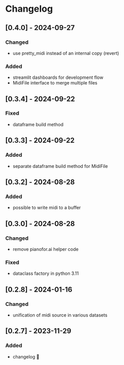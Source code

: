 # Changelog

## [0.4.0] - 2024-09-27
### Changed
- use pretty_midi instead of an internal copy (revert)

### Added
- streamlit dashboards for development flow
- MidiFile interface to merge multiple files

## [0.3.4] - 2024-09-22
### Fixed
- dataframe build method

## [0.3.3] - 2024-09-22
### Added
- separate dataframe build method for MidiFile

## [0.3.2] - 2024-08-28
### Added
- possible to write midi to a buffer

## [0.3.0] - 2024-08-28
### Changed
- remove pianofor.ai helper code

### Fixed
- dataclass factory in python 3.11

## [0.2.8] - 2024-01-16
### Changed
- unification of midi source in various datasets

## [0.2.7] - 2023-11-29
### Added
- changelog :rocket:
